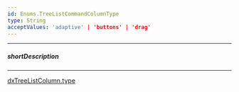 ```yaml
---
id: Enums.TreeListCommandColumnType
type: String
acceptValues: 'adaptive' | 'buttons' | 'drag'
---
```

---
##### shortDescription
<!-- Description goes here -->

---
<!-- Description goes here -->
[dxTreeListColumn.type](_hidden\dxTreeListColumn\type.md)